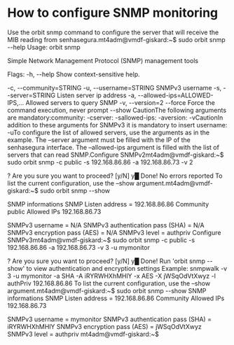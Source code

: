 # How to configure SNMP monitoring 

Use the orbit snmp command to configure the server that will receive the MIB reading from senhasegura.mt4adm@vmdf-giskard:~$ sudo orbit snmp --help
Usage: orbit snmp

Simple Network Management Protocol (SNMP) management tools

Flags:
  -h, --help                Show context-sensitive help.

  -c, --community=STRING
  -u, --username=STRING     SNMPv3 username
  -s, --server=STRING       Listen server ip address
  -a, --allowed-ips=ALLOWED-IPS,...
                            Allowed servers to query SNMP
  -v, --version=2
      --force               Force the command execution, never prompt
      --show
CautionThe following arguments are mandatory:community: -cserver: -sallowed-ips: -aversion: -vCautionIn addition to these arguments for SNMPv3 it is mandatory to insert username: -uTo configure the list of allowed servers, use the arguments as in the example. The –server argument must be filled with the IP of the senhasegura interface. The –allowed-ips argument is filled with the list of servers that can read SNMP.Configure SNMPv2mt4adm@vmdf-giskard:~$ sudo orbit snmp -c public -s 192.168.86.86 -a 192.168.86.73 -v 2

? Are you sure you want to proceed? [y/N] y█
Done!
No errors reported
To list the current configuration, use the –show argument.mt4adm@vmdf-giskard:~$ sudo orbit snmp --show

SNMP informations
SNMP Listen address = 192.168.86.86
Community public
Allowed IPs
192.168.86.73

SNMPv3 username = N/A
SNMPv3 authentication pass (SHA) = N/A
SNMPv3 encryption pass (AES) = N/A
SNMPv3 level = authpriv
Configure SNMPv3mt4adm@vmdf-giskard:~$ sudo orbit snmp -c public -s 192.168.86.86 -a 192.168.86.73 -v 3 -u mymonitor

? Are you sure you want to proceed? [y/N] y█
Done!
Run 'orbit snmp --show' to view authentication and encryption settings
Example: snmpwalk -v 3 -u mymonitor -a SHA -A iRYRWHXhMHlY -x AES -X jWSqOdVtXwyz -l authPriv 192.168.86.86
To list the current configuration, use the –show argument.mt4adm@vmdf-giskard:~$ sudo orbit snmp --show
SNMP informations
SNMP Listen address = 192.168.86.86
Community
Allowed IPs
192.168.86.73

SNMPv3 username = mymonitor
SNMPv3 authentication pass (SHA) = iRYRWHXhMHlY
SNMPv3 encryption pass (AES) = jWSqOdVtXwyz
SNMPv3 level = authpriv
mt4adm@vmdf-giskard:~$